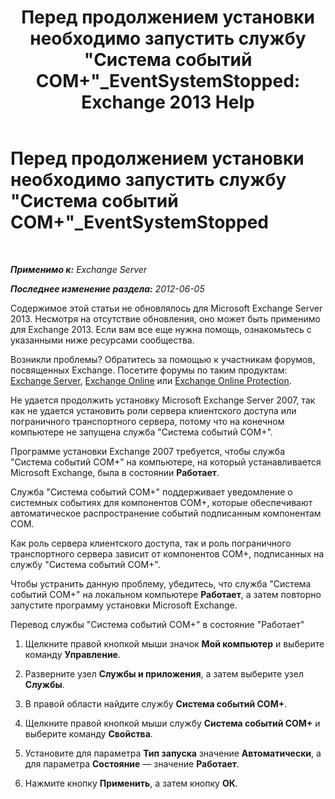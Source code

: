 ﻿---
title: 'Перед продолжением установки необходимо запустить службу "Система событий COM+"_EventSystemStopped: Exchange 2013 Help'
TOCTitle: Перед продолжением установки необходимо запустить службу "Система событий COM+"_EventSystemStopped
ms:assetid: 3b8d2ba3-87fb-4749-b4d1-5dfec97e1ca4
ms:mtpsurl: https://technet.microsoft.com/ru-ru/library/ms.exch.setupreadiness.eventsystemstopped(v=EXCHG.150)
ms:contentKeyID: 50487905
ms.date: 05/22/2018
mtps_version: v=EXCHG.150
ms.translationtype: MT
---

# Перед продолжением установки необходимо запустить службу \"Система событий COM+\"\_EventSystemStopped

 

_**Применимо к:** Exchange Server_

_**Последнее изменение раздела:** 2012-06-05_

Содержимое этой статьи не обновлялось для Microsoft Exchange Server 2013. Несмотря на отсутствие обновления, оно может быть применимо для Exchange 2013. Если вам все еще нужна помощь, ознакомьтесь с указанными ниже ресурсами сообщества.

Возникли проблемы? Обратитесь за помощью к участникам форумов, посвященных Exchange. Посетите форумы по таким продуктам: [Exchange Server](https://go.microsoft.com/fwlink/p/?linkid=60612), [Exchange Online](https://go.microsoft.com/fwlink/p/?linkid=267542) или [Exchange Online Protection](https://go.microsoft.com/fwlink/p/?linkid=285351).

Не удается продолжить установку Microsoft Exchange Server 2007, так как не удается установить роли сервера клиентского доступа или пограничного транспортного сервера, потому что на конечном компьютере не запущена служба "Система событий COM+".

Программе установки Exchange 2007 требуется, чтобы служба "Система событий COM+" на компьютере, на который устанавливается Microsoft Exchange, была в состоянии **Работает**.

Служба "Система событий COM+" поддерживает уведомление о системных событиях для компонентов COM+, которые обеспечивают автоматическое распространение событий подписанным компонентам COM.

Как роль сервера клиентского доступа, так и роль пограничного транспортного сервера зависит от компонентов COM+, подписанных на службу "Система событий COM+".

Чтобы устранить данную проблему, убедитесь, что служба "Система событий COM+" на локальном компьютере **Работает**, а затем повторно запустите программу установки Microsoft Exchange.

Перевод службы "Система событий COM+" в состояние "Работает"

1.  Щелкните правой кнопкой мыши значок **Мой компьютер** и выберите команду **Управление**.

2.  Разверните узел **Службы и приложения**, а затем выберите узел **Службы**.

3.  В правой области найдите службу **Система событий COM+**.

4.  Щелкните правой кнопкой мыши службу **Система событий COM+** и выберите команду **Свойства**.

5.  Установите для параметра **Тип запуска** значение **Автоматически**, а для параметра **Состояние** — значение **Работает**.

6.  Нажмите кнопку **Применить**, а затем кнопку **ОК**.

